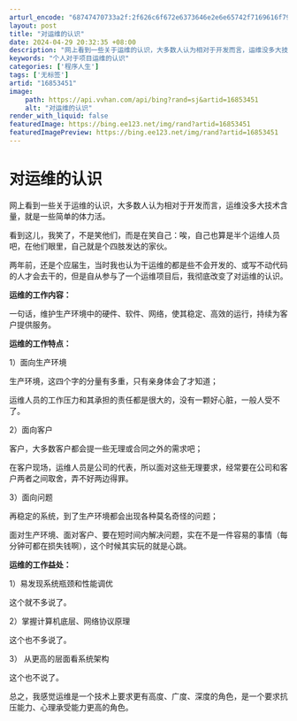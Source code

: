 ```yaml
---
arturl_encode: "68747470733a2f:2f626c6f672e6373646e2e6e65742f7169616f797570656e67:2f61727469636c652f64657461696c732f3136383533343531"
layout: post
title: "对运维的认识"
date: 2024-04-29 20:32:35 +08:00
description: "网上看到一些关于运维的认识，大多数人认为相对于开发而言，运维没多大技术含量，就是一些简单的体力活。看"
keywords: "个人对于项目运维的认识"
categories: ['程序人生']
tags: ['无标签']
artid: "16853451"
image:
    path: https://api.vvhan.com/api/bing?rand=sj&artid=16853451
    alt: "对运维的认识"
render_with_liquid: false
featuredImage: https://bing.ee123.net/img/rand?artid=16853451
featuredImagePreview: https://bing.ee123.net/img/rand?artid=16853451
---
```


# 对运维的认识

网上看到一些关于运维的认识，大多数人认为相对于开发而言，运维没多大技术含量，就是一些简单的体力活。

看到这儿，我笑了，不是笑他们，而是在笑自己：唉，自己也算是半个运维人员吧，在他们眼里，自己就是个四肢发达的家伙。

两年前，还是个应届生，当时我也认为干运维的都是些不会开发的、或写不动代码的人才会去干的，但是自从参与了一个运维项目后，我彻底改变了对运维的认识。

**运维的工作内容：**

一句话，维护生产环境中的硬件、软件、网络，使其稳定、高效的运行，持续为客户提供服务。

**运维的工作特点：**

1）面向生产环境

生产环境，这四个字的分量有多重，只有亲身体会了才知道；

运维人员的工作压力和其承担的责任都是很大的，没有一颗好心脏，一般人受不了。

2）面向客户

客户，大多数客户都会提一些无理或合同之外的需求吧；

在客户现场，运维人员是公司的代表，所以面对这些无理要求，经常要在公司和客户两者之间取舍，弄不好两边得罪。

3）面向问题

再稳定的系统，到了生产环境都会出现各种莫名奇怪的问题；

面对生产环境、面对客户、要在短时间内解决问题，实在不是一件容易的事情（每分钟可都在损失钱啊），这个时候其实玩的就是心跳。

**运维的工作益处：**

1）易发现系统瓶颈和性能调优

这个就不多说了。

2）掌握计算机底层、网络协议原理

这个也不多说了。

3） 从更高的层面看系统架构

这个也不说了。

总之，我感觉运维是一个技术上要求更有高度、广度、深度的角色，是一个要求抗压能力、心理承受能力更高的角色。